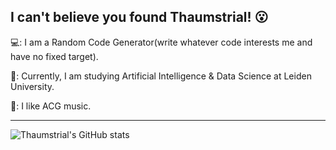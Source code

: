 I can't believe you found Thaumstrial! 😮
---

💻: I am a Random Code Generator(write whatever code interests me and have no fixed target). 

🤔: Currently, I am studying Artificial Intelligence & Data Science at Leiden University.

🌴: I like ACG music.

---


![Thaumstrial's GitHub stats](https://github-readme-stats.vercel.app/api?username=thaumstrial&show_icons=true&theme=radical)
